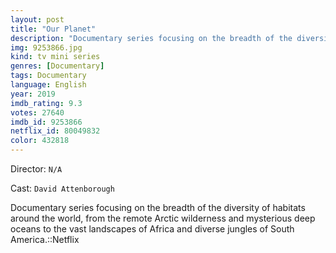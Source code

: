 ```yaml
---
layout: post
title: "Our Planet"
description: "Documentary series focusing on the breadth of the diversity of habitats around the world, from the remote Arctic wilderness and mysterious deep oceans to the vast landscapes of Africa and diverse jungles of South America.::Netflix.."
img: 9253866.jpg
kind: tv mini series
genres: [Documentary]
tags: Documentary 
language: English
year: 2019
imdb_rating: 9.3
votes: 27640
imdb_id: 9253866
netflix_id: 80049832
color: 432818
---
```

Director: `N/A`  

Cast: `David Attenborough` 

Documentary series focusing on the breadth of the diversity of habitats around the world, from the remote Arctic wilderness and mysterious deep oceans to the vast landscapes of Africa and diverse jungles of South America.::Netflix